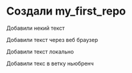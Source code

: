 ﻿# Создали my_first_repo

Добавили некий текст

Добавили текст через веб браузер

Добавили текст локально

Добавили текс в ветку ньюбренч
